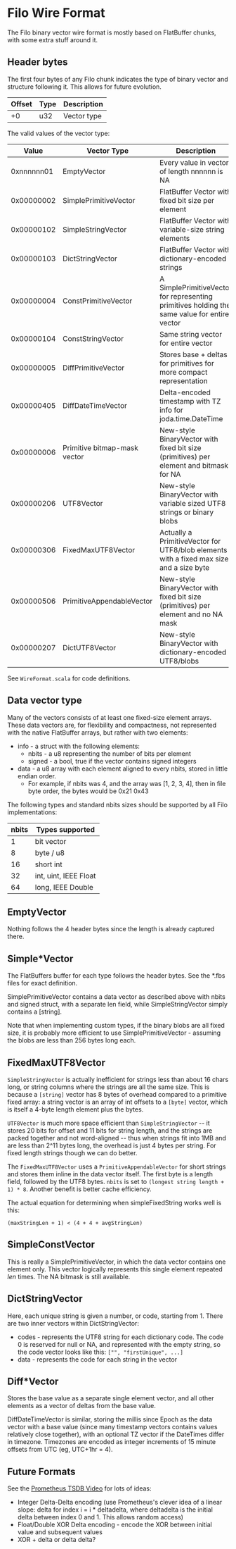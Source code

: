# Filo Wire Format

The Filo binary vector wire format is mostly based on FlatBuffer chunks, with some extra stuff around it.

## Header bytes

The first four bytes of any Filo chunk indicates the type of binary vector and structure following it.  This allows for future evolution.

| Offset | Type  | Description     |
|--------|-------|-----------------|
| +0     | u32   | Vector type     |

The valid values of the vector type:

| Value       | Vector Type    |  Description   |
|-------------|----------------|----------------|
| 0xnnnnnn01  | EmptyVector    | Every value in vector of length nnnnnn is NA |
| 0x00000002  | SimplePrimitiveVector | FlatBuffer Vector with fixed bit size per element |
| 0x00000102  | SimpleStringVector | FlatBuffer Vector with variable-size string elements |
| 0x00000103  | DictStringVector   | FlatBuffer Vector with dictionary-encoded strings |
| 0x00000004  | ConstPrimitiveVector  | A SimplePrimitiveVector for representing primitives holding the same value for entire vector
| 0x00000104  | ConstStringVector     | Same string vector for entire vector |
| 0x00000005  | DiffPrimitiveVector   | Stores base + deltas for primitives for more compact representation |
| 0x00000405  | DiffDateTimeVector   | Delta-encoded timestamp with TZ info for joda.time.DateTime |
| 0x00000006  | Primitive bitmap-mask vector | New-style BinaryVector with fixed bit size (primitives) per element and bitmask for NA |
| 0x00000206  | UTF8Vector | New-style BinaryVector with variable sized UTF8 strings or binary blobs |
| 0x00000306  | FixedMaxUTF8Vector | Actually a PrimitiveVector for UTF8/blob elements with a fixed max size and a size byte |
| 0x00000506  | PrimitiveAppendableVector | New-style BinaryVector with fixed bit size (primitives) per element and no NA mask |
| 0x00000207  | DictUTF8Vector  | New-style BinaryVector with dictionary-encoded UTF8/blobs |

See `WireFormat.scala` for code definitions.

## Data vector type

Many of the vectors consists of at least one fixed-size element arrays.  These data vectors are, for flexibility and compactness, not represented with the native FlatBuffer arrays, but rather with two elements:

* info - a struct with the following elements:
    * nbits - a u8 representing the number of bits per element
    * signed - a bool, true if the vector contains signed integers
* data - a u8 array with each element aligned to every nbits, stored in little endian order.
    - For example, if nbits was 4, and the array was [1, 2, 3, 4], then in file byte order, the bytes would be 0x21 0x43

The following types and standard nbits sizes should be supported by all Filo implementations:

| nbits |  Types supported   |
|-------|--------------------|
| 1     | bit vector         |
| 8     | byte / u8          |
| 16    | short int          |
| 32    | int, uint, IEEE Float |
| 64    | long, IEEE Double  |

## EmptyVector

Nothing follows the 4 header bytes since the length is already captured there.

## Simple*Vector

The FlatBuffers buffer for each type follows the header bytes.  See the *.fbs files for exact definition.

SimplePrimitiveVector contains a data vector as described above with nbits and signed struct, with a separate len field, while SimpleStringVector simply contains a [string].

Note that when implementing custom types, if the binary blobs are all fixed size, it is probably more efficient to use SimplePrimitiveVector - assuming the blobs are less than 256 bytes long each.

## FixedMaxUTF8Vector

`SimpleStringVector` is actually inefficient for strings less than about 16 chars long, or string columns where the strings are all the same size.  This is because a `[string]` vector has 8 bytes of overhead compared to a primitive fixed array: a string vector is an array of int offsets to a `[byte]` vector, which is itself a 4-byte length element plus the bytes.

`UTF8Vector` is much more space efficient than `SimpleStringVector` -- it stores 20 bits for offset and 11 bits for string length, and the strings are packed together and not word-aligned -- thus when strings fit into 1MB and are less than 2^11 bytes long, the overhead is just 4 bytes per string.  For fixed length strings though we can do better.

The `FixedMaxUTF8Vector` uses a `PrimitiveAppendableVector` for short strings and stores them inline in the data vector itself.  The first byte is a length field, followed by the UTF8 bytes.  `nbits` is set to `(longest string length + 1) * 8`.  Another benefit is better cache efficiency.

The actual equation for determining when simpleFixedString works well is this:

    (maxStringLen + 1) < (4 + 4 + avgStringLen)

## SimpleConstVector

This is really a SimplePrimitiveVector, in which the data vector contains one element only.  This vector logically represents this single element repeated *len* times.  The NA bitmask is still available.

## DictStringVector

Here, each unique string is given a number, or code, starting from 1.
There are two inner vectors within DictStringVector:

* codes - represents the UTF8 string for each dictionary code.  The code 0 is reserved for null or NA, and represented with the empty string, so the code vector looks like this: `["", "firstUnique", ...]`
* data - represents the code for each string in the vector

## Diff*Vector

Stores the base value as a separate single element vector, and all other elements as a vector of deltas from the base value.

DiffDateTimeVector is similar, storing the millis since Epoch as the data vector with a base value (since many timestamp vectors contains values relatively close together), with an optional TZ vector if the DateTimes differ in timezone.  Timezones are encoded as integer increments of 15 minute offsets from UTC (eg, UTC+1hr = 4).

## Future Formats

See the [Prometheus TSDB Video](https://promcon.io/2016-berlin/talks/the-prometheus-time-series-database/) for lots of ideas:

* Integer Delta-Delta encoding (use Prometheus's clever idea of a linear slope: delta for index i = i * deltadelta, where deltadelta is the initial delta between index 0 and 1.  This allows random access)
* Float/Double XOR Delta encoding - encode the XOR between initial value and subsequent values
* XOR + delta or delta delta?